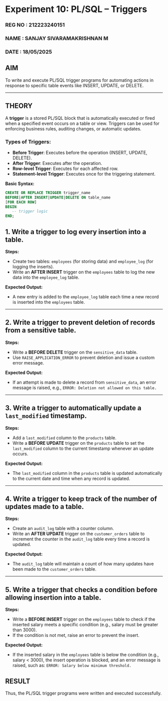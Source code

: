 # Experiment 10: PL/SQL – Triggers
###  REG NO : 212223240151
### NAME : SANJAY SIVARAMAKRISHNAN M
### DATE : 18/05/2025

## AIM
To write and execute PL/SQL trigger programs for automating actions in response to specific table events like INSERT, UPDATE, or DELETE.

---

## THEORY

A **trigger** is a stored PL/SQL block that is automatically executed or fired when a specified event occurs on a table or view. Triggers can be used for enforcing business rules, auditing changes, or automatic updates.

### Types of Triggers:
- **Before Trigger**: Executes before the operation (INSERT, UPDATE, DELETE).
- **After Trigger**: Executes after the operation.
- **Row-level Trigger**: Executes for each affected row.
- **Statement-level Trigger**: Executes once for the triggering statement.

**Basic Syntax:**
```sql
CREATE OR REPLACE TRIGGER trigger_name
BEFORE|AFTER INSERT|UPDATE|DELETE ON table_name
[FOR EACH ROW]
BEGIN
   -- trigger logic
END;
```

## 1. Write a trigger to log every insertion into a table.
**Steps:**
- Create two tables: `employees` (for storing data) and `employee_log` (for logging the inserts).
- Write an **AFTER INSERT** trigger on the `employees` table to log the new data into the `employee_log` table.

**Expected Output:**
- A new entry is added to the `employee_log` table each time a new record is inserted into the `employees` table.

---

## 2. Write a trigger to prevent deletion of records from a sensitive table.
**Steps:**
- Write a **BEFORE DELETE** trigger on the `sensitive_data` table.
- Use `RAISE_APPLICATION_ERROR` to prevent deletion and issue a custom error message.

**Expected Output:**
- If an attempt is made to delete a record from `sensitive_data`, an error message is raised, e.g., `ERROR: Deletion not allowed on this table.`

---

## 3. Write a trigger to automatically update a `last_modified` timestamp.
**Steps:**
- Add a `last_modified` column to the `products` table.
- Write a **BEFORE UPDATE** trigger on the `products` table to set the `last_modified` column to the current timestamp whenever an update occurs.

**Expected Output:**
- The `last_modified` column in the `products` table is updated automatically to the current date and time when any record is updated.

---

## 4. Write a trigger to keep track of the number of updates made to a table.
**Steps:**
- Create an `audit_log` table with a counter column.
- Write an **AFTER UPDATE** trigger on the `customer_orders` table to increment the counter in the `audit_log` table every time a record is updated.

**Expected Output:**
- The `audit_log` table will maintain a count of how many updates have been made to the `customer_orders` table.

---

## 5. Write a trigger that checks a condition before allowing insertion into a table.
**Steps:**
- Write a **BEFORE INSERT** trigger on the `employees` table to check if the inserted salary meets a specific condition (e.g., salary must be greater than 3000).
- If the condition is not met, raise an error to prevent the insert.

**Expected Output:**
- If the inserted salary in the `employees` table is below the condition (e.g., salary < 3000), the insert operation is blocked, and an error message is raised, such as: `ERROR: Salary below minimum threshold.`

## RESULT
Thus, the PL/SQL trigger programs were written and executed successfully.
